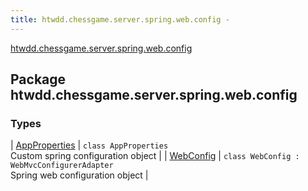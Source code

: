 ```yaml
---
title: htwdd.chessgame.server.spring.web.config - 
---
```


[htwdd.chessgame.server.spring.web.config](./index.html)

## Package htwdd.chessgame.server.spring.web.config

### Types

| [AppProperties](-app-properties/index.html) | `class AppProperties`<br>Custom spring configuration object |
| [WebConfig](-web-config/index.html) | `class WebConfig : WebMvcConfigurerAdapter`<br>Spring web configuration object |

